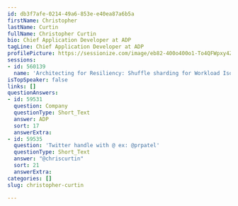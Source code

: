 ```yaml
---
id: db3f7afe-0214-49a6-853e-e40ea87a6b5a
firstName: Christopher
lastName: Curtin
fullName: Christopher Curtin
bio: Chief Application Developer at ADP
tagLine: Chief Application Developer at ADP
profilePicture: https://sessionize.com/image/eb82-400o400o1-To4QFWpxy4ZGxAxBBymUFQ.jpg
sessions:
- id: 560139
  name: 'Architecting for Resiliency: Shuffle sharding for Workload Isolation'
isTopSpeaker: false
links: []
questionAnswers:
- id: 59531
  question: Company
  questionType: Short_Text
  answer: ADP
  sort: 17
  answerExtra: 
- id: 59535
  question: 'Twitter handle with @ ex: @prpatel'
  questionType: Short_Text
  answer: "@chriscurtin"
  sort: 21
  answerExtra: 
categories: []
slug: christopher-curtin

---
```


